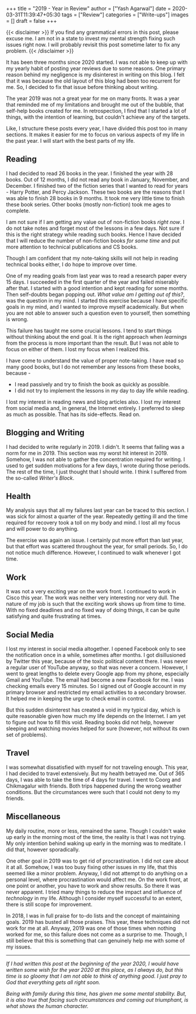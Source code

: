+++
title = "2019 - Year in Review"
author = ["Yash Agarwal"]
date = 2020-03-31T11:39:47+05:30
tags = ["Review"]
categories = ["Write-ups"]
images = []
draft = false
+++

{{< disclaimer >}}
If you find any grammatical errors in this post, please excuse me. I am not in a state to invest my mental strength fixing such issues right now. I will probably revisit this post sometime later to fix any problem.
{{< /disclaimer >}}

It has been three months since 2020 started. I was not able to keep up with my yearly habit of posting year reviews due to some reasons. One primary reason behind my negligence is my disinterest in writing on this blog. I felt that it was because the old layout of this blog had been too recurrent for me. So, I decided to fix that issue before thinking about writing.

The year 2019 was not a great year for me on many fronts. It was a year that reminded me of my limitations and brought me out of the bubble, that self-help books created for me. In retrospection, I find that I started a lot of things, with the intention of learning, but couldn't achieve any of the targets.

Like, I structure these posts every year, I have divided this post too in many sections. It makes it easier for me to focus on various aspects of my life in the past year. I will start with the best parts of my life.

## Reading

I had decided to read 26 books in the year. I finished the year with 28 books. Out of 12 months, I did not read any book in January, November, and December. I finished two of the fiction series that I wanted to read for years - Harry Potter, and Percy Jackson. These two books are the reasons that I was able to finish 28 books in 9 months. It took me very little time to finish these book series. Other books (mostly non-fiction) took me ages to complete. 

I am not sure if I am getting any value out of non-fiction books *right now*. I do not take notes and forget most of the lessons in a few days. Not sure if this is the right strategy while reading such books. Hence I have decided that I will reduce the number of non-fiction books *for some time* and put more attention to technical publications and CS books.

Though I am confident that my note-taking skills will not help in reading technical books either, I do hope to improve over time.

One of my reading goals from last year was to read a research paper every 15 days. I succeeded in the first quarter of the year and failed miserably after that. I started with a good intention and kept reading for some months. Then self-doubts began popping out. *What value am I getting out of this?*, was the question in my mind. I started this exercise because I have specific goals in my mind, and I wanted to improve myself academically. But when you are not able to answer such a question even to yourself, then something is wrong.

This failure has taught me some crucial lessons. I tend to start things without thinking about the end goal. It is the right approach when *learnings* from the process is more important than the result. But I was not able to focus on either of them. I lost my focus when I realized this.

I have come to understand the value of proper note-taking. I have read so many good books, but I do not remember any lessons from these books, because - 
- I read passively and try to finish the book as quickly as possible.
- I did not try to implement the lessons in my day to day life while reading.

I lost my interest in reading news and blog articles also. I lost my interest from social media and, in general, the Internet entirely. I preferred to sleep as much as possible. That has its side-effects. Read on.

## Blogging and Writing

I had decided to write regularly in 2019. I didn't. It seems that failing was a norm for me in 2019. This section was my worst hit interest in 2019. Somehow, I was not able to gather the concentration required for writing. I used to get sudden motivations for a few days, I wrote during those periods. The rest of the time, I just thought that I should write. I think I suffered from the so-called *Writer's Block*. 

## Health

My analysis says that all my failures last year can be traced to this section. I was sick for almost a quarter of the year. Repeatedly getting ill and the time required for recovery took a toll on my body and mind. I lost all my focus and will power to do anything.

The exercise was again an issue. I certainly put more effort than last year, but that effort was scattered throughout the year, for small periods. So, I do not notice much difference. However, I continued to walk whenever I got time. 

## Work

It was not a very exciting year on the work front. I continued to work in Cisco this year. The work was neither very interesting nor very dull. The nature of my job is such that the exciting work shows up from time to time. With no fixed deadlines and no fixed way of doing things, it can be quite satisfying and quite frustrating at times.

## Social Media

I lost my interest in social media altogether. I opened Facebook only to see the notification once in a while, sometimes after months. I got disillusioned by Twitter this year, because of the toxic political content there. I was never a regular user of YouTube anyway, so that was never a concern. However, I went to great lengths to delete every Google app from my phone, especially Gmail and YouTube. The email had become a new Facebook for me. I was checking emails every 15 minutes. So I signed out of Google account in my primary browser and restricted my email activities to a secondary browser. It helped me in keeping the urge to check email in control.

But this sudden disinterest has created a void in my typical day, which is quite reasonable given how much my life depends on the Internet. I am yet to figure out how to fill this void. Reading books did not help, however sleeping and watching movies helped for sure (however, not without its own set of problems).

## Travel

I was somewhat dissatisfied with myself for not traveling enough. This year, I had decided to travel extensively. But my health betrayed me. Out of 365 days, I was able to take the time of 4 days for travel. I went to Coorg and Chikmagalur with friends. Both trips happened during the wrong weather conditions. But the circumstances were such that I could not deny to my friends.

## Miscellaneous

My daily routine, more or less, remained the same. Though I couldn't wake up early in the morning most of the time, the reality is that I was not trying. My only intention behind waking up early in the morning was to meditate. I did that, however sporadically.

One other goal in 2019 was to get rid of procrastination. I did not care about it at all. Somehow, I was too busy fixing other issues in my life, that this seemed like a minor problem. Anyway, I did not attempt to do anything on a personal level, where procrastination would affect me. On the work front, at one point or another, you have to work and show results. So there it was never apparent. I tried many things to reduce the impact and influence of *technology* in my life. Although I consider myself successful to an extent, there is still scope for improvement.

In 2018, I was in full praise for to-do lists and the concept of maintaining goals. 2019 has busted all those praises. This year, these techniques did not work for me at all. Anyway, 2019 was one of those times when nothing worked for me, so this failure does not come as a surprise to me. Though, I still believe that this is something that can genuinely help me with some of my issues. 

---

*If I had written this post at the beginning of the year 2020, I would have written some wish for the year 2020 at this place, as I always do, but this time is so gloomy that I am not able to think of anything good. I just pray to God that everything gets all right soon.*

*Being with family during this time, has given me some mental stability. But, it is also true that facing such circumstances and coming out triumphant, is what shows the human character.*